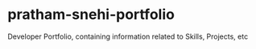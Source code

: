 # pratham-snehi-portfolio
Developer Portfolio, containing information related to Skills, Projects, etc
